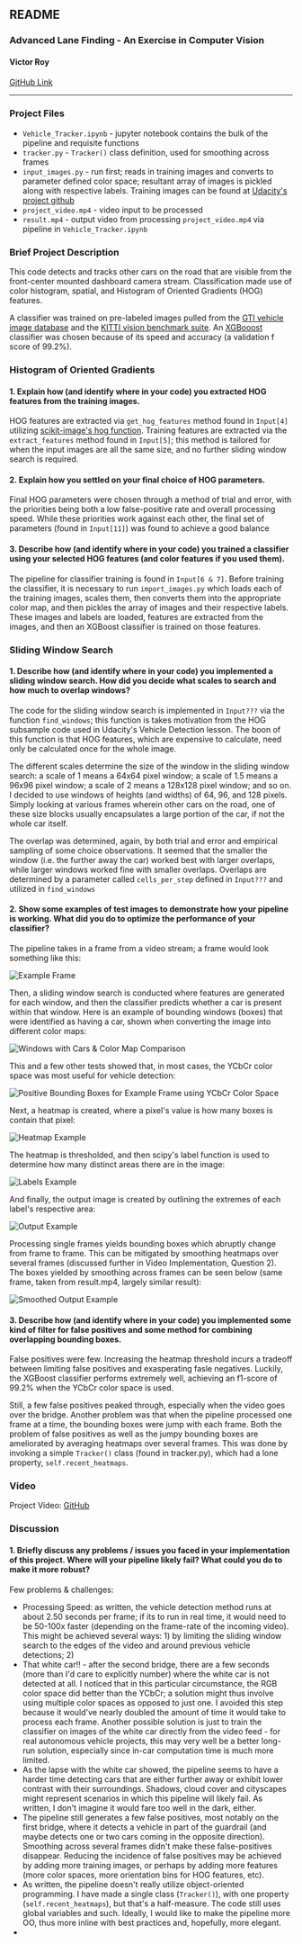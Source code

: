 ## **README**

### **Advanced Lane Finding - An Exercise in Computer Vision**

#### **Victor Roy**

[GitHub Link](https://github.com/soniccrhyme/SDND-Vehicle_Detection)

[//]: # (Image References)

[example_frame]: ./report_images/example_frame.png "Example Frame"
[color_map_comp]: ./report_images/color_space_comp.png "BBoxes & Color Maps"
[bboxes_ycc]: ./report_images/bboxes_ycc.png "BBoxes for YCbCr Color Map"
[heatmap_eg]: ./report_images/heatmap_example.png "Heatmap Example"
[labels_eg]: ./report_images/labels_example.png "Labels Example"
[output_eg]: ./report_images/output_example.png "Output Example"
[smooth_output_eg]: ./report_images/smooth_output_example.png "Smooth Output Example"

---
### Project Files

- ```Vehicle_Tracker.ipynb``` - jupyter notebook contains the bulk of the pipeline and requisite functions
- ```tracker.py``` - ``Tracker()`` class definition, used for smoothing across frames
- ```input_images.py``` - run first; reads in training images and converts to parameter defined color space; resultant array of images is pickled along with respective labels. Training images can be found at [Udacity's project github](https://github.com/udacity/CarND-Vehicle-Detection)
- ```project_video.mp4``` - video input to be processed
- ```result.mp4``` - output video from processing ```project_video.mp4``` via pipeline in ```Vehicle_Tracker.ipynb```

### Brief Project Description

This code detects and tracks other cars on the road that are visible from the front-center mounted dashboard camera stream. Classification made use of color histogram, spatial, and Histogram of Oriented Gradients (HOG) features.

A classifier was trained on pre-labeled images pulled from the [GTI vehicle image database](http://www.gti.ssr.upm.es/data/Vehicle_database.html) and the [KITTI vision benchmark suite](http://www.cvlibs.net/datasets/kitti/). An [XGBooost](https://xgboost.readthedocs.io/) classifier was chosen because of its speed and accuracy (a validation f score of 99.2%).

### Histogram of Oriented Gradients

#### 1. Explain how (and identify where in your code) you extracted HOG features from the training images.

HOG features are extracted via ```get_hog_features``` method found in ```Input[4]``` utilizing [scikit-image's hog function](http://scikit-image.org/docs/dev/auto_examples/features_detection/plot_hog.html). Training features are extracted via the ```extract_features``` method found in ```Input[5]```; this method is tailored for when the input images are all the same size, and no further sliding window search is required.

#### 2. Explain how you settled on your final choice of HOG parameters.

Final HOG parameters were chosen through a method of trial and error, with the priorities being both a low false-positive rate and overall processing speed. While these priorities work against each other, the final set of parameters (found in ```Input[11]```) was found to achieve a good balance

#### 3. Describe how (and identify where in your code) you trained a classifier using your selected HOG features (and color features if you used them).

The pipeline for classifier training is found in ```Input[6 & 7]```. Before training the classifier, it is necessary to run ```import_images.py``` which loads each of the training images, scales them, then converts them into the appropriate color map, and then pickles the array of images and their respective labels. These images and labels are loaded, features are extracted from the images, and then an XGBoost classifier is trained on those features.

### Sliding Window Search

#### 1. Describe how (and identify where in your code) you implemented a sliding window search.  How did you decide what scales to search and how much to overlap windows?

The code for the sliding window search is implemented in ```Input???``` via the function ```find_windows```; this function is takes motivation from the HOG subsample code used in Udacity's Vehicle Detection lesson. The boon of this function is that HOG features, which are expensive to calculate, need only be calculated once for the whole image.

The different scales determine the size of the window in the sliding window search: a scale of 1 means a 64x64 pixel window; a scale of 1.5 means a 96x96 pixel window; a scale of 2 means a 128x128 pixel window; and so on. I decided to use windows of heights (and widths) of 64, 96, and 128 pixels. Simply looking at various frames wherein other cars on the road, one of these size blocks usually encapsulates a large portion of the car, if not the whole car itself.

The overlap was determined, again, by both trial and error and empirical sampling of some choice observations. It seemed that the smaller the window (i.e. the further away the car) worked best with larger overlaps, while larger windows worked fine with smaller overlaps. Overlaps are determined by a parameter called ```cells_per_step``` defined in ```Input???``` and utilized in ```find_windows```

#### 2. Show some examples of test images to demonstrate how your pipeline is working.  What did you do to optimize the performance of your classifier?

The pipeline takes in a frame from a video stream; a frame would look something like this:  

![Example Frame][example_frame]

Then, a sliding window search is conducted where features are generated for each window, and then the classifier predicts whether a car is present within that window. Here is an example of bounding windows (boxes) that were identified as having a car, shown when converting the image into different color maps:

![Windows with Cars & Color Map Comparison][color_map_comp]

This and a few other tests showed that, in most cases, the YCbCr color space was most useful for vehicle detection:

![Positive Bounding Boxes for Example Frame using YCbCr Color Space][bboxes_ycc]

Next, a heatmap is created, where a pixel's value is how many boxes is contain that pixel:

![Heatmap Example][heatmap_eg]

The heatmap is thresholded, and then scipy's label function is used to determine how many distinct areas there are in the image:

![Labels Example][labels_eg]

And finally, the output image is created by outlining the extremes of each label's respective area:

![Output Example][output_eg]

Processing single frames yields bounding boxes which abruptly change from frame to frame. This can be mitigated by smoothing heatmaps over several frames (discussed further in Video Implementation, Question 2). The boxes yielded by smoothing across frames can be seen below (same frame, taken from result.mp4, largely similar result):

![Smoothed Output Example][smooth_output_eg]



#### 3. Describe how (and identify where in your code) you implemented some kind of filter for false positives and some method for combining overlapping bounding boxes.

False positives were few. Increasing the heatmap threshold incurs a tradeoff between limiting false positives and exasperating fasle negatives. Luckily, the XGBoost classifier performs extremely well, achieving an f1-score of 99.2% when the YCbCr color space is used.

Still, a few false positives peaked through, especially when the video goes over the bridge. Another problem was that when the pipeline processed one frame at a time, the bounding boxes were jump with each frame. Both the problem of false positives as well as the jumpy bounding boxes are ameliorated by averaging heatmaps over several frames. This was done by invoking a simple ```Tracker()``` class (found in tracker.py), which had a lone property, ```self.recent_heatmaps```.


### Video

Project Video: [GitHub](https://github.com/soniccrhyme/SDND-Vehicle_Detection/blob/master/result.mp4)  


### Discussion

#### 1. Briefly discuss any problems / issues you faced in your implementation of this project.  Where will your pipeline likely fail?  What could you do to make it more robust?

Few problems & challenges:

- Processing Speed: as written, the vehicle detection method runs at about 2.50 seconds per frame; if its to run in real time, it would need to be 50-100x faster (depending on the frame-rate of the incoming video). This might be achieved several ways: 1) by limiting the sliding window search to the edges of the video and around previous vehicle detections; 2)
- That white car!! - after the second bridge, there are a few seconds (more than I'd care to explicitly number) where the white car is not detected at all. I noticed that in this particular circumstance, the RGB color space did better than the YCbCr; a solution might thus involve using multiple color spaces as opposed to just one. I avoided this step because it would've nearly doubled the amount of time it would take to process each frame. Another possible solution is just to train the classifier on images of the white car directly from the video feed - for real autonomous vehicle projects, this may very well be a better long-run solution, especially since in-car computation time is much more limited.  
- As the lapse with the white car showed, the pipeline seems to have a harder time detecting cars that are either further away or exhibit lower contrast with their surroundings. Shadows, cloud cover and cityscapes might represent scenarios in which this pipeline will likely fail. As written, I don't imagine it would fare too well in the dark, either.
- The pipeline still generates a few false positives, most notably on the first bridge, where it detects a vehicle in part of the guardrail (and maybe detects one or two cars coming in the opposite direction). Smoothing across several frames didn't make these false-positives disappear. Reducing the incidence of false positives may be achieved by adding more training images, or perhaps by adding more features (more color spaces, more orientation bins for HOG features, etc).
- As written, the pipeline doesn't really utilize object-oriented programming. I have made a single class (```Tracker()```), with one property (```self.recent_heatmaps```), but that's a half-measure. The code still uses global variables and such. Ideally, I would like to make the pipeline more OO, thus more inline with best practices and, hopefully, more elegant.
-
